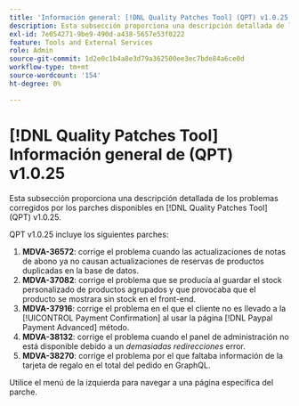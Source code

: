 ```yaml
---
title: 'Información general: [!DNL Quality Patches Tool] (QPT) v1.0.25'
description: Esta subsección proporciona una descripción detallada de los problemas corregidos por los parches disponibles en [!DNL Quality Patches Tool] (QPT) v1.0.25.
exl-id: 7e054271-9be9-490d-a438-5657e53f0222
feature: Tools and External Services
role: Admin
source-git-commit: 1d2e0c1b4a8e3d79a362500ee3ec7bde84a6ce0d
workflow-type: tm+mt
source-wordcount: '154'
ht-degree: 0%

---
```


# [!DNL Quality Patches Tool] Información general de (QPT) v1.0.25

Esta subsección proporciona una descripción detallada de los problemas corregidos por los parches disponibles en [!DNL Quality Patches Tool] (QPT) v1.0.25.

QPT v1.0.25 incluye los siguientes parches:

1. **MDVA-36572**: corrige el problema cuando las actualizaciones de notas de abono ya no causan actualizaciones de reservas de productos duplicadas en la base de datos.
1. **MDVA-37082**: corrige el problema que se producía al guardar el stock personalizado de productos agrupados y que provocaba que el producto se mostrara sin stock en el front-end.
1. **MDVA-37916**: corrige el problema en el que el cliente no es llevado a la [!UICONTROL Payment Confirmation] al usar la página [!DNL Paypal Payment Advanced] método.
1. **MDVA-38132**: corrige el problema cuando el panel de administración no está disponible debido a un *demasiadas redirecciones* error.
1. **MDVA-38270**: corrige el problema por el que faltaba información de la tarjeta de regalo en el total del pedido en GraphQL.

Utilice el menú de la izquierda para navegar a una página específica del parche.

